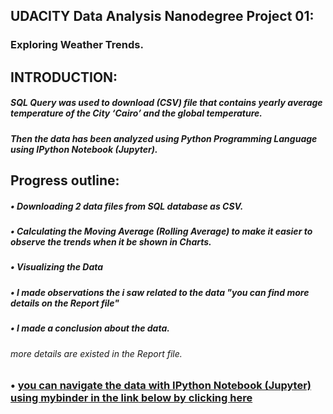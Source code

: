 ## 		UDACITY Data Analysis Nanodegree Project 01:
###       Exploring Weather Trends. 
## INTRODUCTION:
##### SQL Query was used to download (CSV) file that contains yearly average temperature of the City ‘Cairo’ and the global temperature. 
##### Then the data has been analyzed using Python Programming Language using IPython Notebook (Jupyter).

## Progress outline: 
##### • Downloading 2 data files from SQL database as CSV.  
##### • Calculating the Moving Average (Rolling Average) to make it easier to observe the trends when it be shown in Charts. 
##### • Visualizing the Data
##### • I made observations the i saw related to the data "you can find more details on the Report file"
##### • I made a conclusion about the data.

###### more details are existed in the Report file.

### • [you can navigate the data with IPython Notebook (Jupyter) using mybinder in the link below by clicking here](https://mybinder.org/v2/gh/samedhaa/Explore-Weather-Trends-Udacity-Data-Analysis-Nanodegree-Project-01/master)  
